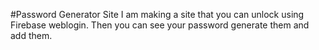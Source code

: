 #Password Generator Site
I am making a site that you can unlock using Firebase weblogin. Then you can see your password generate them and add them.
